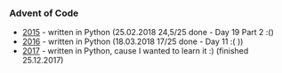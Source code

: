 ### Advent of Code

- [2015](2015) - written in Python (25.02.2018 24,5/25 done - Day 19 Part 2 :()
- [2016](2016) - written in Python (18.03.2018 17/25 done - Day 11 :( ))
- [2017](2017) - written in Python, cause I wanted to learn it :) (finished 25.12.2017)
